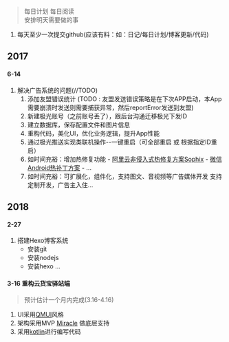 <br>

> 每日计划  每日阅读  
> 安排明天需要做的事
1. 每天至少一次提交github(应该有料：如：日记/每日计划/博客更新/代码)

## 2017
#### 6-14
1. 解决广告系统的问题(//TODO)
    1. 添加友盟错误统计 (TODO : 友盟发送错误策略是在下次APP启动，本App需要崩溃时发送则需要捕获异常，然后reportError发送到友盟)
    2. 新建极光账号（之前账号丢了），跟后台沟通迁移极光下发ID
    3. 建立数据库，保存配置文件和图片信息
    4. 重构代码，美化UI，优化业务逻辑，提升App性能
    5. 通过极光推送实现类联机操作--一键重启（可全部重启 或 根据指定ID重启）
    6. 如时间充裕：增加热修复功能
            - [阿里云非侵入式热修复方案Sophix](https://www.aliyun.com/product/hotfix)
            - [微信Android热补丁方案](https://github.com/Tencent/tinker/wiki)
            - ...
    7. 如时间充裕：可扩展化，组件化，支持图文、音视频等广告媒体开发
    支持定制开发，广告主入住...
## 2018
#### 2-27
1. 搭建Hexo博客系统
    - 安装git
    - 安装nodejs
    - 安装hexo
    ...
    
    
#### 3-16 重构云货宝驿站端
> 预计估计一个月内完成(3.16-4.16)
1. UI采用[QMUI](https://github.com/QMUI/QMUI_Android)风格
2. 架构采用MVP [Miracle](https://github.com/AndrRousite/Miracle.git) 做底层支持
3. 采用[kotlin](https://github.com/JetBrains/kotlin)进行编写代码

